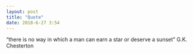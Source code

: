 ```yaml
---
layout: post
title: "Quote"
date: 2018-6-27 3:54
---
```


“there is no way in which a man can earn a star or deserve a sunset” G.K. Chesterton
